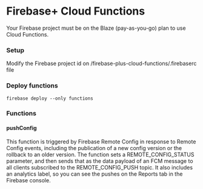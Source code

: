 # Firebase+ Cloud Functions

Your Firebase project must be on the Blaze (pay-as-you-go) plan to use Cloud Functions.

### Setup

Modify the Firebase project id on /firebase-plus-cloud-functions/.firebaserc file

### Deploy functions

    firebase deploy --only functions

### Functions

#### pushConfig

This function is triggered by Firebase Remote Config in response to Remote Config events, including the publication of a new config version or the rollback to an older version.
The function sets a REMOTE_CONFIG_STATUS parameter, and then sends that as the data payload of an FCM message to all clients subscribed to the REMOTE_CONFIG_PUSH topic. 
It also includes an analytics label, so you can see the pushes on the Reports tab in the Firebase console.
